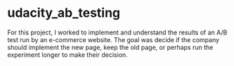 # udacity_ab_testing
For this project, I worked to implement and understand the results of an A/B test run by an e-commerce website. The goal was decide if the company should implement the new page, keep the old page, or perhaps run the experiment longer to make their decision.
